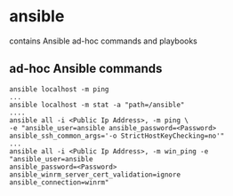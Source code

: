 # ansible
contains Ansible ad-hoc commands and playbooks
## ad-hoc Ansible commands
```
ansible localhost -m ping
...
ansible localhost -m stat -a "path=/ansible"
....
ansible all -i <Public Ip Address>, -m ping \
-e "ansible_user=ansible ansible_password=<Password>
ansible_ssh_common_args='-o StrictHostKeyChecking=no'"
...
ansible all -i <Public Ip Address>, -m win_ping -e "ansible_user=ansible
ansible_password=<Password> ansible_winrm_server_cert_validation=ignore
ansible_connection=winrm"
```